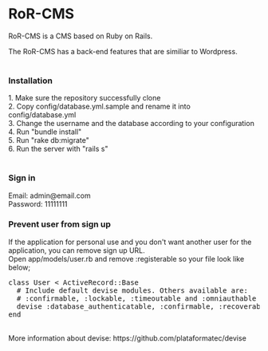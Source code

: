 # RoR-CMS
RoR-CMS is a CMS based on Ruby on Rails.<br>

The RoR-CMS has a back-end features that are similiar to Wordpress.
<br><br>
<h3>Installation</h3>
1. Make sure the repository successfully clone<br>
2. Copy config/database.yml.sample and rename it into config/database.yml<br>
3. Change the username and the database according to your configuration<br>
4. Run "bundle install"<br>
5. Run "rake db:migrate"<br>
6. Run the server with "rails s"<br>
<br>
<h3>Sign in</h3>
Email: admin@email.com<br>
Password: 11111111<br>
<h3>Prevent user from sign up</h3>
If the application for personal use and you don't want another user for the application, you can remove sign up URL.<br>
Open app/models/user.rb and remove :registerable so your file look like below;
<pre>
class User < ActiveRecord::Base
  # Include default devise modules. Others available are:
  # :confirmable, :lockable, :timeoutable and :omniauthable
  devise :database_authenticatable, :confirmable, :recoverable, :rememberable, :trackable, :validatable
end
</pre>
<br>
More information about devise: https://github.com/plataformatec/devise

